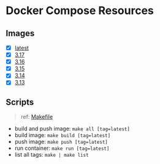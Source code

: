 # Docker Compose Resources

## Images

- [x] [latest](./latest/Dockerfile)
- [x] [3.17](./3.17/Dockerfile)
- [x] [3.16](./3.16/Dockerfile)
- [x] [3.15](./3.15/Dockerfile)
- [x] [3.14](./3.14/Dockerfile)
- [x] [3.13](./3.13/Dockerfile)

## Scripts

>ref: [Makefile](./Makefile)

- build and push image: `make all [tag=latest]`
- build image: `make build [tag=latest]`
- push image: `make push [tag=latest]`
- run container: `make run [tag=latest]`
- list all tags: `make | make list`
